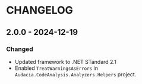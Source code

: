 ﻿# CHANGELOG

## 2.0.0 - 2024-12-19
### Changed
- Updated framework to .NET STandard 2.1
- Enabled `TreatWarningsAsErrors` in `Audacia.CodeAnalysis.Analyzers.Helpers` project.